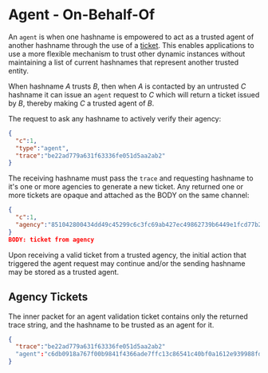 # Agent - On-Behalf-Of

An `agent` is when one hashname is empowered to act as a trusted agent of another hashname through the use of a [ticket](tickets.md). This enables applications to use a more flexible mechanism to trust other dynamic instances without maintaining a list of current hashnames that represent another trusted entity.

When hashname *A* trusts *B*, then when *A* is contacted by an untrusted *C* hashname it can issue an `agent` request to *C* which will return a ticket issued by *B*, thereby making *C* a trusted agent of *B*.

The request to ask any hashname to actively verify their agency:

```json
{
  "c":1,
  "type":"agent",
  "trace":"be22ad779a631f63336fe051d5aa2ab2"
}
```

The receiving hashname must pass the `trace` and requesting hashname to it's one or more agencies to generate a new ticket.  Any returned one or more tickets are opaque and attached as the BODY on the same channel:

```json
{
  "c":1,
  "agency":"851042800434dd49c45299c6c3fc69ab427ec49862739b6449e1fcd77b27d3a6"
}
BODY: ticket from agency
```

Upon receiving a valid ticket from a trusted agency, the initial action that triggered the agent request may continue and/or the sending hashname may be stored as a trusted agent.

## Agency Tickets

The inner packet for an agent validation ticket contains only the returned trace string, and the hashname to be trusted as an agent for it.

```json
{
  "trace":"be22ad779a631f63336fe051d5aa2ab2"
  "agent":"c6db0918a767f00b9841f4366ade7ffc13c86541c40bf0a1612e939988fdefb0"
}
```
